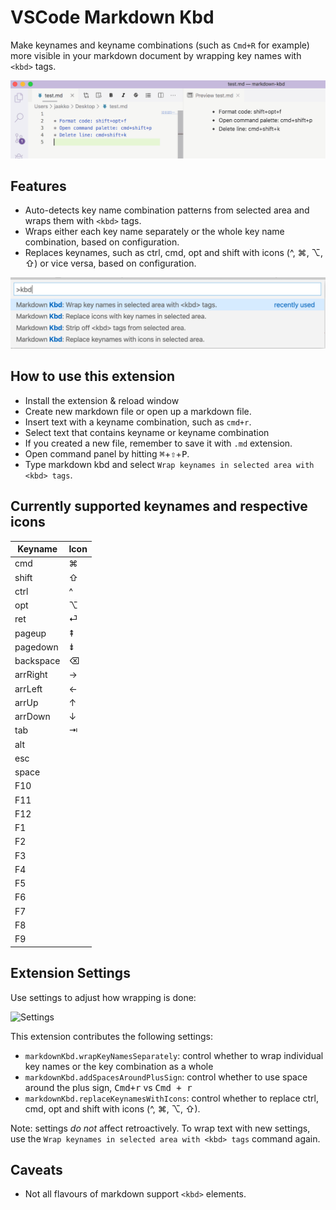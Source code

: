 # VSCode Markdown Kbd

Make keynames and keyname combinations (such as `Cmd+R` for example)  more visible in your markdown document by wrapping key names with `<kbd>` tags.

![Demo](images/markdown-kbd-demo.gif)

## Features

* Auto-detects key name combination patterns from selected area and wraps them with `<kbd>` tags.
* Wraps either each key name separately or the whole key name combination, based on configuration.
* Replaces keynames, such as ctrl, cmd, opt and shift with icons (^, ⌘, ⌥, ⇧) or vice versa, based on configuration.

![Commands](images/markdown-kbd-commands.png)

## How to use this extension

* Install the extension & reload window
* Create new markdown file or open up a markdown file.
* Insert text with a keyname combination, such as <code>cmd+r</code>.
* Select text that contains keyname or keyname combination
* If you created a new file, remember to save it with <code>.md</code> extension.
* Open command panel by hitting <kbd>⌘</kbd>+<kbd>⇧</kbd>+<kbd>P</kbd>.
* Type markdown kbd and select `Wrap keynames in selected area with <kbd> tags`.

## Currently supported keynames and respective icons

Keyname | Icon
-- | --
cmd | ⌘
shift | ⇧
ctrl | ^
opt | ⌥
ret | ⏎
pageup | ⇞
pagedown | ⇟
backspace | ⌫
arrRight | →
arrLeft | ←
arrUp | ↑
arrDown | ↓
tab | ⇥
alt |
esc |
space |
F10 |
F11 |
F12 |
F1 |
F2 |
F3 |
F4 |
F5 |
F6 |
F7 |
F8 |
F9 |

## Extension Settings

Use settings to adjust how wrapping is done:

![Settings](images/settings.gif)

This extension contributes the following settings:

* <code>markdownKbd.wrapKeyNamesSeparately</code>: control whether to wrap individual key names or the key combination as a whole
* <code>markdownKbd.addSpacesAroundPlusSign</code>: control whether to use space around the plus sign, <kbd>Cmd+r</kbd> vs <kbd>Cmd + r</kbd>
* <code>markdownKbd.replaceKeynamesWithIcons</code>: control whether to replace ctrl, cmd, opt and shift with icons (^, ⌘, ⌥, ⇧).

Note: settings *do not* affect retroactively. To wrap text with new settings, use the `Wrap keynames in selected area with <kbd> tags` command again.

## Caveats

* Not all flavours of markdown support `<kbd>` elements.

